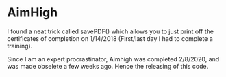 # AimHigh

I found a neat trick called savePDF() which allows you to just print off the certificates of completion on 1/14/2018 (First/last day I had to complete a training).

Since I am an expert procrastinator, Aimhigh was completed 2/8/2020, and was made obselete a few weeks ago.  Hence the releasing of this code.
